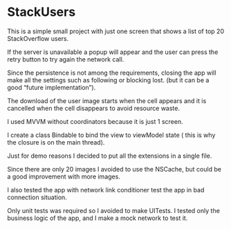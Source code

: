 # StackUsers

This is a simple small project with just one screen that shows a list of top 20 StackOverflow users.

If the server is unavailable a popup will appear and the user can press the retry button to try again the network call.

Since the persistence is not among the requirements, closing the app will make all the settings such as following or blocking lost. (but it can be a good “future implementation”).

The download of the user image starts when the cell appears and it is cancelled when the cell disappears to avoid resource waste.

I used MVVM without coordinators because it is just 1 screen.

I create a class Bindable to bind the view to viewModel state ( this is why the closure is on the main thread).

Just for demo reasons I decided to put all the extensions in a single file.

Since there are only 20 images I avoided to use the NSCache, but could be a good improvement with more images.

I also tested the app with network link conditioner test the app in bad connection situation.

Only unit tests was required so I avoided to make UITests. I tested only the business logic of the app, and I make a mock network to test it.

